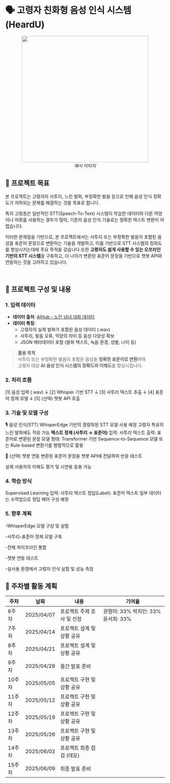 # 🗣️ 고령자 친화형 음성 인식 시스템 (HeardU)
<p align="center">
<img src="https://search.pstatic.net/common/?src=http%3A%2F%2Fblogfiles.naver.net%2FMjAyMjA1MDRfNjAg%2FMDAxNjUxNjMzNjQxMDE3.IG2--1anLuh1xZe5lCss4u0iPkahtezjr7bxBT9LF2Qg.Id-GYjI85R1HaDadoLAdx3QdjTPq7UwdmDAEWbQQjq4g.JPEG.catublog%2F6.jpg&type=sc960_832" width="400"/>
<br>
 <em>예시 이미지</em>
</p>

## 📌 프로젝트 목표
 본 프로젝트는 고령자의 사투리, 느린 발화, 부정확한 발음 등으로 인해 음성 인식 정확도가 저하되는 문제를 해결하는 것을 목표로 합니다. 

특히 고령층은 일반적인 STT(Speech-To-Text) 시스템이 학습한 데이터와 다른 억양이나 어휘를 사용하는 경우가 많아, 기존의 음성 인식 기술로는 정확한 텍스트 변환이 어렵습니다.

이러한 문제점을 기반으로, 본 프로젝트에서는 사투리 또는 부정확한 발음이 포함된 음성을 표준어 문장으로 변환하는 기술을 개발하고, 이를 기반으로 STT 시스템의 정화도를 향상시키는데에 주요 목적을 갖습니다.또한 **고령자도 쉽게 사용할 수 있는 오프라인 기반의 STT 시스템**을 구축하고, 더 나아가 변환된 표준어 문장을 기반으로 챗봇 API와 연동하는 것을 고려하고 있습니다.

<br>

## 📜 프로젝트 구성 및 내용

### 1. 입력 데이터
- **데이터 출처**: [AIHub - 노인 남녀 대화 데이터](https://www.aihub.or.kr/aihubdata/data/view.do?dataSetSn=107)
- **데이터 특징**:
  - 고령자의 실제 발화가 포함된 음성 데이터 (.wav)  
  - 사투리, 발음 오류, 억양의 차이 등 음성 다양성 확보
  - JSON 메타데이터 포함 (발화 텍스트, 녹음 환경, 성별, 나이 등)

> **활용 목적**  
> 사투리 또는 부정확한 발음이 포함된 음성을 **정확한 표준어로 변환**하여  
> 고령자 대상 **AI 음성 인식 시스템의 정확도와 이해도**를 향상시킵니다.


### 2. 처리 흐름

[1] 음성 입력 (.wav)
     ↓
[2] Whisper 기반 STT
     ↓
[3] 사투리 텍스트 추출
     ↓
[4] 표준어 정제 모델
     ↓
[5] (선택) 챗봇 API 호출

### 3. 기술 및 모델 구성
🎙️ 음성 인식(STT)
WhisperEdge 기반의 경량화된 STT 모델 사용 예정
고령자 특유의 느린 발화에도 적응 가능
**텍스트 정제 (사투리 → 표준어)**
입력: 사투리 텍스트
출력: 표준어로 변환된 문장
모델 형태:
Transformer 기반 Sequence-to-Sequence 모델
또는 Rule-based 변환기를 병렬적으로 활용

🤖 (선택) 챗봇 연동
변환된 표준어 문장을 챗봇 API에 전달하여 반응 테스트

실제 사용자의 이해도 평가 및 시연용 응용 가능

### 4. 학습 방식
Supervised Learning
입력: 사투리 텍스트
정답(Label): 표준어 텍스트
일부 데이터는 수작업으로 정답 페어 구성 예정

### 5. 향후 계획
 -WhisperEdge 모델 구성 및 실험
 
 -사투리-표준어 정제 모델 구축
 
 -전체 파이프라인 통합
 
 -챗봇 연동 테스트
 
 -실사용 환경에서 고령자 인식 실험 및 성능 측정

## 📅 주차별 활동 계획
| 주차   | 날짜         | 내용                                         | 기여율 |
|--------|------------|--------------------------------------------|--------|
| 6주차  | 2025/04/07 | 프로젝트 주제 조사 및 선정  | 권형미: 33% 박지인: 33% 윤서희: 33%    |
| 7주차  | 2025/04/14 | 프로젝트 설계 및 상황 공유  |    |
| 8주차  | 2025/04/21 | 프로젝트 설계 및 상황 공유 |    |
| 9주차  | 2025/04/28 | 중간 발표 준비  |    |
| 10주차 | 2025/05/05 | 프로젝트 구현 및 상황 공유  |    |
| 11주차 | 2025/05/12 | 프로젝트 구현 및 상황 공유                          |    |
| 12주차 | 2025/05/19 | 프로젝트 구현 및 상황 공유                          |    |
| 13주차 | 2025/05/26 | 프로젝트 구현 및 상황 공유                         |    |
| 14주차 | 2025/06/02 | 프로젝트 최종 점검 (데모)                          |    |
| 15주차 | 2025/06/09 | 최종 발표 준비                        |    |
